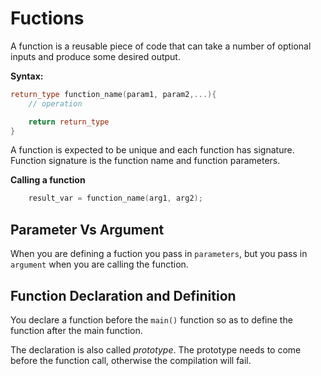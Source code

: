 # Fuctions

A function is a reusable piece of code that can take a number of optional inputs and produce some desired output.

**Syntax:**
```c++
return_type function_name(param1, param2,...){
    // operation

    return return_type
}
```

A function is expected to be unique and each function has signature. Function signature is the function name and function parameters.

**Calling a function**
```c++
    result_var = function_name(arg1, arg2);
```

## Parameter Vs Argument

When you are defining a fuction you pass in `parameters`, but you pass in `argument` when you are calling the function.

## Function Declaration and Definition

You declare a function before the `main()` function so as to define the function after the main function.

The declaration is also called *prototype*. The prototype needs to come before the function call, otherwise the compilation will fail.